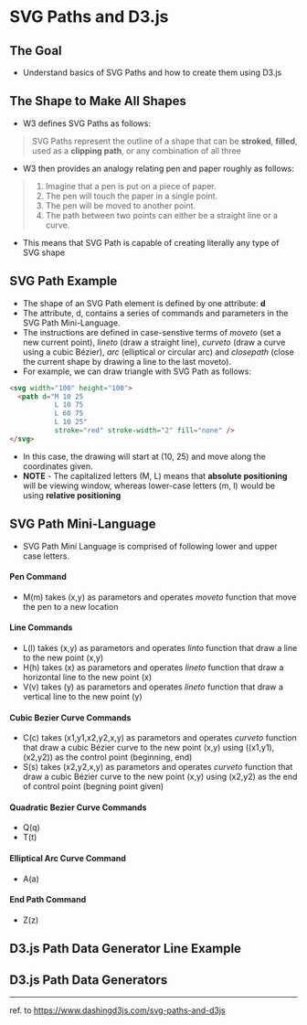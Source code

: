 # SVG Paths and D3.js


## The Goal
- Understand basics of SVG Paths and how to create them using D3.js


## The Shape to Make All Shapes
- W3 defines SVG Paths as follows:
> SVG Paths represent the outline of a shape that can be **stroked**, **filled**, used as a **clipping path**, or any combination of all three
- W3 then provides an analogy relating pen and paper roughly as follows:
> 1. Imagine that a pen is put on a piece of paper.
> 2. The pen will touch the paper in a single point.
> 3. The pen  will be moved to another point.
> 4. The path between two points can either be a straight line or a curve.
- This means that SVG Path is capable of creating literally any type of SVG shape


## SVG Path Example
- The shape of an SVG Path element is defined by one attribute: **d**
- The attribute, d, contains a series of commands and parameters in the SVG Path Mini-Language.
- The instructions are defined in case-senstive terms of *moveto* (set a new current point), *lineto* (draw a straight line), *curveto* (draw a curve using a cubic Bézier), *arc* (elliptical or circular arc) and *closepath* (close the current shape by drawing a line to the last moveto).
- For example, we can draw triangle with SVG Path as follows:
```html
<svg width="100" height="100">
  <path d="M 10 25
           L 10 75
           L 60 75
           L 10 25"
           stroke="red" stroke-width="2" fill="none" />
</svg>
```
- In this case, the drawing will start at (10, 25) and move along the coordinates given.
- **NOTE** - The capitalized letters (M, L) means that **absolute positioning** will be viewing window, whereas lower-case letters (m, l) would be using **relative positioning**


## SVG Path Mini-Language
- SVG Path Mini Language is comprised of following lower and upper case letters.

#### Pen Command
- M(m) takes (x,y) as parametors and operates *moveto* function that move the pen to a new location

#### Line Commands
- L(l) takes (x,y) as parametors and operates *linto* function that draw a line to the new point (x,y)
- H(h) takes (x) as parametors and operates *lineto* function that draw a horizontal line to the new point (x)
- V(v) takes (y) as parametors and operates *lineto* function that draw a vertical line to the new point (y)

#### Cubic Bezier Curve Commands
- C(c) takes (x1,y1,x2,y2,x,y) as parametors and operates *curveto* function that draw a cubic Bézier curve to the new point (x,y) using ((x1,y1), (x2,y2)) as the control point (beginning, end)
- S(s) takes (x2,y2,x,y) as parametors and operates *curveto* function that draw a cubic Bézier curve to the new point (x,y) using (x2,y2) as the end of control point (begning point given)

#### Quadratic Bezier Curve Commands
- Q(q)
- T(t)

#### Elliptical Arc Curve Command
- A(a)

#### End Path Command
- Z(z)


## D3.js Path Data Generator Line Example


## D3.js Path Data Generators
___
ref. to https://www.dashingd3js.com/svg-paths-and-d3js